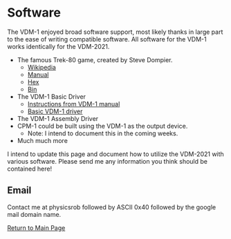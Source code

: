 # Software
The VDM-1 enjoyed broad software support, most likely thanks in large part to the ease of writing compatible software.  All software for the VDM-1 works identically for the VDM-2021.

- The famous Trek-80 game, created by Steve Dompier.
    - [Wikipedia](https://en.wikipedia.org/wiki/Trek-80)
    - [Manual](trek80.pdf)
    - [Hex](trek80.hex)
    - [Bin](trek80.bin)
- The VDM-1 Basic Driver
    - [Instructions from VDM-1 manual](vdmdrv.bas.txt)
    - [Basic VDM-1 driver](vdmdrv.bas)
- The VDM-1 Assembly Driver
- CPM-1 could be built using the VDM-1 as the output device.
    - Note: I intend to document this in the coming weeks.
- Much much more

I intend to update this page and document how to utilize the VDM-2021 with various software.  Please send me any information you think should be contained here!

## Email
Contact me at physicsrob followed by ASCII 0x40 followed by the google mail domain name.

[Return to Main Page](../index.md)

